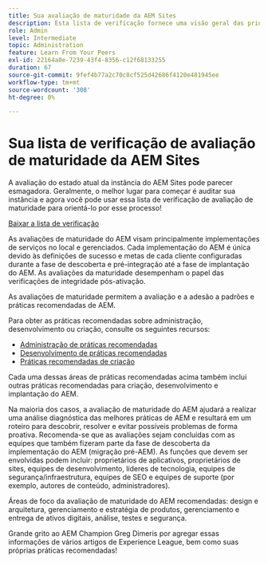```yaml
---
title: Sua avaliação de maturidade da AEM Sites
description: Esta lista de verificação fornece uma visão geral das principais perguntas que você e sua equipe devem responder ao avaliar a maturidade da instância do AEM Sites
role: Admin
level: Intermediate
topic: Administration
feature: Learn From Your Peers
exl-id: 22164a0e-7239-43f4-8356-c12f68133255
duration: 67
source-git-commit: 9fef4b77a2c70c8cf525d42686f4120e481945ee
workflow-type: tm+mt
source-wordcount: '308'
ht-degree: 0%

---
```


# Sua lista de verificação de avaliação de maturidade da AEM Sites

A avaliação do estado atual da instância do AEM Sites pode parecer esmagadora. Geralmente, o melhor lugar para começar é auditar sua instância e agora você pode usar essa lista de verificação de avaliação de maturidade para orientá-lo por esse processo!

[Baixar a lista de verificação](assets/AEM-Sites-Maturity-Assessment.xlsx)

As avaliações de maturidade do AEM visam principalmente implementações de serviços no local e gerenciados. Cada implementação do AEM é única devido às definições de sucesso e metas de cada cliente configuradas durante a fase de descoberta e pré-integração até a fase de implantação do AEM. As avaliações da maturidade desempenham o papel das verificações de integridade pós-ativação.

As avaliações de maturidade permitem a avaliação e a adesão a padrões e práticas recomendadas de AEM.

Para obter as práticas recomendadas sobre administração, desenvolvimento ou criação, consulte os seguintes recursos:

* [Administração de práticas recomendadas](https://experienceleague.adobe.com/docs/experience-manager-65/administering/bestpractices/administer-best-practices.html?lang=en)
* [Desenvolvimento de práticas recomendadas](https://experienceleague.adobe.com/docs/experience-manager-65/developing/bestpractices/best-practices.html?lang=en)
* [Práticas recomendadas de criação](https://experienceleague.adobe.com/docs/experience-manager-65/authoring/authoring/best-practices.html?lang=en)

Cada uma dessas áreas de práticas recomendadas acima também inclui outras práticas recomendadas para criação, desenvolvimento e implantação do AEM.

Na maioria dos casos, a avaliação de maturidade do AEM ajudará a realizar uma análise diagnóstica das melhores práticas de AEM e resultará em um roteiro para descobrir, resolver e evitar possíveis problemas de forma proativa. Recomenda-se que as avaliações sejam concluídas com as equipes que também fizeram parte da fase de descoberta da implementação do AEM (migração pré-AEM). As funções que devem ser envolvidas podem incluir: proprietários de aplicativos, proprietários de sites, equipes de desenvolvimento, líderes de tecnologia, equipes de segurança/infraestrutura, equipes de SEO e equipes de suporte (por exemplo, autores de conteúdo, administradores).

Áreas de foco da avaliação de maturidade do AEM recomendadas: design e arquitetura, gerenciamento e estratégia de produtos, gerenciamento e entrega de ativos digitais, análise, testes e segurança.

Grande grito ao AEM Champion Greg Dimeris por agregar essas informações de vários artigos de Experience League, bem como suas próprias práticas recomendadas!
